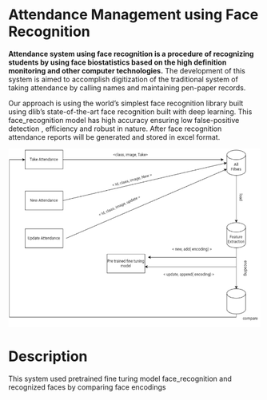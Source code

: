 <h1>Attendance Management using Face Recognition</h1>
<p>  <b>Attendance system using face
recognition is a procedure of recognizing students by using
face biostatistics based on the high definition monitoring
and other computer technologies.</b> The development of this
system is aimed to accomplish digitization of the traditional
system of taking attendance by calling names and
maintaining pen-paper records. </p>
<p>Our approach is using the world’s simplest face recognition library built using dlib’s state-of-the-art face recognition built with deep learning. This face_recognition model has high accuracy ensuring low false-positive detection , efficiency and robust in nature. After face recognition attendance reports will be generated and stored in excel format. </p>
<img src="./publish/flowchart.png">
<h1>Description</h1>
<p> This system used pretrained fine turing model face_recognition and recognized faces by comparing face encodings </p>
